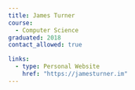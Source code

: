 ```yaml
---
title: James Turner
course:
  - Computer Science
graduated: 2018
contact_allowed: true

links:
  - type: Personal Website
    href: "https://jamesturner.im"
---
```

